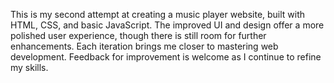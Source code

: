 This is my second attempt at creating a music player website, built with HTML, CSS, and basic JavaScript. The improved UI and design offer a more polished user experience, though there is still room for further enhancements. Each iteration brings me closer to mastering web development. Feedback for improvement is welcome as I continue to refine my skills.
